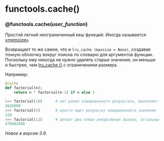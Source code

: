 # functools.cache\(\)

###  @functools.cache\(_user\_function_\)

Простой легкий неограниченный кеш функций. Иногда называется [«memoize»](https://en.wikipedia.org/wiki/Memoization).

Возвращает то же самое, что и `lru_cache (maxsize = None)`, создавая тонкую оболочку вокруг поиска по словарю для аргументов функции. Поскольку ему никогда не нужно удалять старые значения, он меньше и быстрее, чем [lru\_cache \(\)](functools.lru_cache.md) с ограничением размера.

Например:

```python
@cache
def factorial(n):
    return n * factorial(n-1) if n else 1

>>> factorial(10)      # нет ранее кэшированного результата, выполняет 11 рекурсивных вызовов
3628800
>>> factorial(5)       # просто ищет результат кешированного значения
120
>>> factorial(12)      # делает два новых рекурсивных вызова, остальные 10 кэшированы
479001600
```

_Новое в версии 3.9_.

